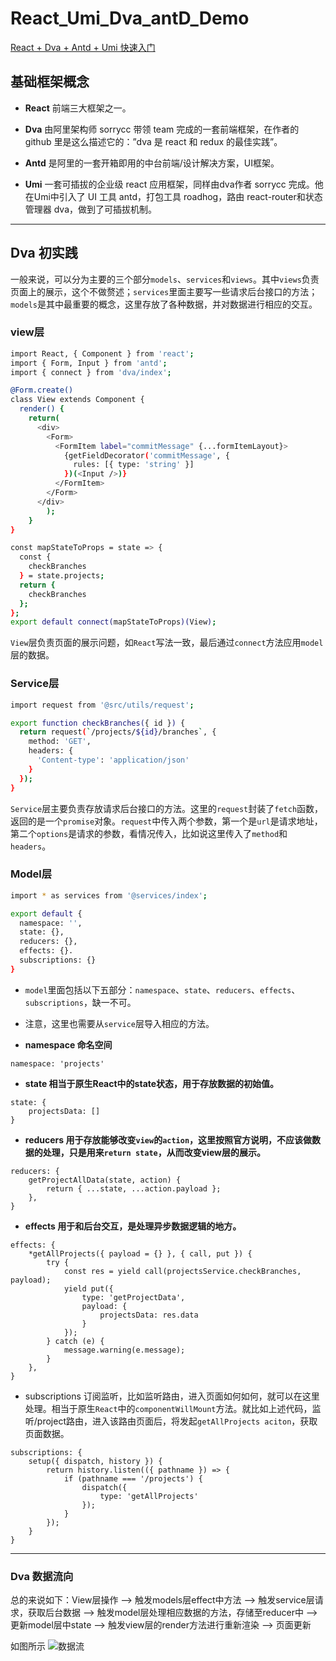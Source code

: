 # React_Umi_Dva_antD_Demo

[React + Dva + Antd + Umi 快速入门](https://blog.csdn.net/SCU_Cindy/article/details/82432971)

## 基础框架概念

- **React** 
    前端三大框架之一。
    
- **Dva** 
    由阿里架构师 sorrycc 带领 team 完成的一套前端框架，在作者的 github 里是这么描述它的：”dva 是 react 和 redux 的最佳实践”。
    
- **Antd** 
    是阿里的一套开箱即用的中台前端/设计解决方案，UI框架。
    
- **Umi** 
    一套可插拔的企业级 react 应用框架，同样由dva作者 sorrycc 完成。他在Umi中引入了 UI 工具 antd，打包工具 roadhog，路由 react-router和状态管理器 dva，做到了可插拔机制。

---

## Dva 初实践

一般来说，可以分为主要的三个部分`models`、`services`和`views`。其中`views`负责页面上的展示，这个不做赘述；`services`里面主要写一些请求后台接口的方法；`models`是其中最重要的概念，这里存放了各种数据，并对数据进行相应的交互。

### view层

```bash
import React, { Component } from 'react';
import { Form, Input } from 'antd';
import { connect } from 'dva/index';

@Form.create()
class View extends Component {
  render() {
    return(
      <div>
        <Form>
          <FormItem label="commitMessage" {...formItemLayout}>
            {getFieldDecorator('commitMessage', {
              rules: [{ type: 'string' }]
            })(<Input />)}
          </FormItem>
        </Form>
      </div>
        );
    }
}

const mapStateToProps = state => {
  const { 
    checkBranches
  } = state.projects;
  return {
    checkBranches
  };
};
export default connect(mapStateToProps)(View);
```
`View`层负责页面的展示问题，如`React`写法一致，最后通过`connect`方法应用`model`层的数据。

### Service层

```bash
import request from '@src/utils/request';

export function checkBranches({ id }) {
  return request(`/projects/${id}/branches`, {
    method: 'GET',
    headers: {
      'Content-type': 'application/json'
    }
  });
}
```

`Service`层主要负责存放请求后台接口的方法。这里的`request`封装了`fetch`函数，返回的是一个`promise`对象。`request`中传入两个参数，第一个是`url`是请求地址，第二个`options`是请求的参数，看情况传入，比如说这里传入了`method`和`headers`。

### Model层

```bash
import * as services from '@services/index';

export default {
  namespace: '',
  state: {},
  reducers: {},
  effects: {}.
  subscriptions: {}
}
```
- `model`里面包括以下五部分：`namespace`、`state`、`reducers`、`effects`、`subscriptions`，缺一不可。
- 注意，这里也需要从`service`层导入相应的方法。

- **namespace 命名空间**
```
namespace: 'projects'
```

- **state 相当于原生React中的state状态，用于存放数据的初始值。**
```
state: {
    projectsData: []
}
```

- **reducers 用于存放能够改变`view`的`action`，这里按照官方说明，不应该做数据的处理，只是用来`return state`，从而改变view层的展示。**
```
reducers: {
    getProjectAllData(state, action) {
        return { ...state, ...action.payload };
    },
}
```
- **effects 用于和后台交互，是处理异步数据逻辑的地方。**
```
effects: {
    *getAllProjects({ payload = {} }, { call, put }) {
        try {
            const res = yield call(projectsService.checkBranches, payload);
            yield put({
                type: 'getProjectData',
                payload: {
                    projectsData: res.data
                }
            });
        } catch (e) {
            message.warning(e.message);
        }
    },
}
```
- subscriptions 订阅监听，比如监听路由，进入页面如何如何，就可以在这里处理。相当于原生`React`中的`componentWillMount`方法。就比如上述代码，监听/project路由，进入该路由页面后，将发起`getAllProjects aciton`，获取页面数据。
```
subscriptions: {
    setup({ dispatch, history }) {
        return history.listen(({ pathname }) => {
            if (pathname === '/projects') {
                dispatch({
                    type: 'getAllProjects'
                });
            }
        });
    }
}
```
---
### Dva 数据流向

总的来说如下：View层操作 –> 触发models层effect中方法 –> 触发service层请求，获取后台数据 –> 触发model层处理相应数据的方法，存储至reducer中 –> 更新model层中state –> 触发view层的render方法进行重新渲染 –> 页面更新

 如图所示
 ![数据流](https://img-blog.csdn.net/2018090600192160?watermark/2/text/aHR0cHM6Ly9ibG9nLmNzZG4ubmV0L1NDVV9DaW5keQ==/font/5a6L5L2T/fontsize/400/fill/I0JBQkFCMA==/dissolve/70)
